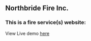## Northbride Fire Inc.

### This is a fire service(s) website:


<p>View Live demo <a href="https://northbridge-fire.com/">here</a></p>
